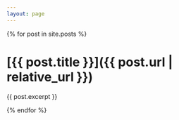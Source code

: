 ```yaml
---
layout: page
---
```

{% for post in site.posts %}

# [{{ post.title }}]({{ post.url | relative_url }})

{{ post.excerpt }}

{% endfor %}
